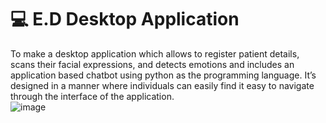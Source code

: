 # 💻 E.D Desktop Application
To make a desktop application which allows to register patient details, scans their facial expressions, and detects emotions and includes an application based chatbot using python as the programming language. It’s designed in a manner where individuals can easily find it easy to navigate through the interface of the application. </br>
![image](https://github.com/Sulthaanaa/ML-emotiondetection/assets/93428764/5f92f370-6356-4cdb-9256-d9850e60bd01)





